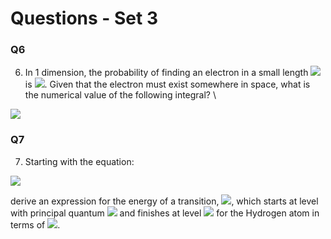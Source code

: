 # Questions - Set 3

### Q6
6. In 1 dimension, the probability of finding an electron in a small length <img src="https://render.githubusercontent.com/render/math?math=dx"> is <img src="https://render.githubusercontent.com/render/math?math=|\psi(x)|^2 dx">. Given that the electron must exist somewhere in space, what is the numerical value of the following integral? \

<img src="https://render.githubusercontent.com/render/math?math=\displaystyle \int_{-\infinity}^{\infinity}|\psi(x)|^2 dx">

### Q7
7. Starting with the equation:

<img src="https://render.githubusercontent.com/render/math?math=\displaystyle E_n=-\frac{R_H Z^2}{n^2}">

derive an expression for the energy of a transition, <img src="https://render.githubusercontent.com/render/math?math=\displaystyle E_{if}">, which starts at level with principal quantum <img src="https://render.githubusercontent.com/render/math?math=\displaystyle n_i">
 and finishes at level <img src="https://render.githubusercontent.com/render/math?math=\displaystyle n_f"> for the Hydrogen atom in terms of <img src="https://render.githubusercontent.com/render/math?math=\displaystyle R_H">. 
